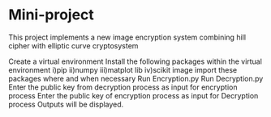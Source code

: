 # Mini-project
This project implements a new image encryption system combining hill cipher with elliptic curve cryptosystem

 Create a virtual environment 
 Install the following packages within the virtual environment
  i)pip
  ii)numpy
  iii)matplot lib
  iv)scikit image 
 import these packages where and when necessary 
 Run Encryption.py 
 Run Decryption.py
 Enter the public key from decryption process as input for encryption process
 Enter the public key of encryption process as input for Decryption process
 Outputs will be displayed.
